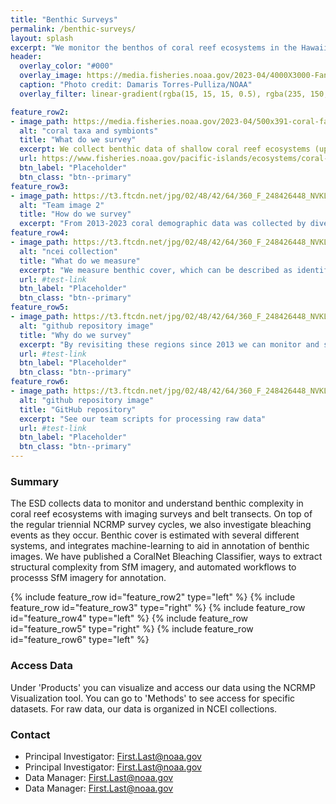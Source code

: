```yaml
---
title: "Benthic Surveys"
permalink: /benthic-surveys/
layout: splash
excerpt: "We monitor the benthos of coral reef ecosystems in the Hawaiian Archipelago, Mariana Archipelago, American samoa, and the Pacific Remote Island Areas since 2000."
header:
  overlay_color: "#000"
  overlay_image: https://media.fisheries.noaa.gov/2023-04/4000X3000-Fans-DTP-PIFSC.JPG
  caption: "Photo credit: Damaris Torres-Pulliza/NOAA"
  overlay_filter: linear-gradient(rgba(15, 15, 15, 0.5), rgba(235, 150, 221, 0.36))

feature_row2:
- image_path: https://media.fisheries.noaa.gov/2023-04/500x391-coral-faces-DTP-PIFSC.gif
  alt: "coral taxa and symbionts"
  title: "What do we survey"
  excerpt: We collect benthic data of shallow coral reef ecosystems (up to 100ft). This means identifying, counting, and sizing different organisms on the seafloor. We conduct coral demography surveys (hard coral composition of adults and juveniles), as well as benthic cover surveys (cover of algae, CCA, hard coral, and other taxa).  Read more about benthic cover in the <a href = "https://ncrmp.coralreef.noaa.gov/pages/ncrmp-data#BenthicSection" target= "_blank">documentation</a> of the NCRMP Data Viz Tool. More on coral health and threats in the Pacific Islands <a href = "https://www.fisheries.noaa.gov/pacific-islands/ecosystems/coral-health-and-threats-pacific-islands" target = "_blank">here</a>
  url: https://www.fisheries.noaa.gov/pacific-islands/ecosystems/coral-health-and-threats-pacific-islands
  btn_label: "Placeholder"
  btn_class: "btn--primary"
feature_row3:
- image_path: https://t3.ftcdn.net/jpg/02/48/42/64/360_F_248426448_NVKLywWqArG2ADUxDq6QprtIzsF82dMF.jpg
  alt: "Team image 2"
  title: "How do we survey"
  excerpt: "From 2013-2023 coral demographic data was collected by divers along a transect at multiple sites across islands across a region. Starting in 2024 we transitioned to extracting coral demographic data from structure-from-motion (SfM) imagery.  For benthic cover, we collect photoquadrat imagery along a transect at a given site, and annotate the images later using CoralNet. We collect photoquadrats at random sites which allow us to estimate benthic cover of an island or region.  Some sites are revisited (fixed sites) so we can compare changes in the benthos over time.  We access sites using a NOAA vessel, and occasionally also run shore-based surveys"
feature_row4:
- image_path: https://t3.ftcdn.net/jpg/02/48/42/64/360_F_248426448_NVKLywWqArG2ADUxDq6QprtIzsF82dMF.jpg
  alt: "ncei collection"
  title: "What do we measure"
  excerpt: "We measure benthic cover, which can be described as identification of the different organisms, or taxa, living on the benthos (seafloor). We also  measure coral demography by identifying, counting, and measuring juvenile and adult hard corals.  we also track the condition of adult hard corals (disease, bleaching, etc.)."
  url: #test-link
  btn_label: "Placeholder"
  btn_class: "btn--primary"
feature_row5:
- image_path: https://t3.ftcdn.net/jpg/02/48/42/64/360_F_248426448_NVKLywWqArG2ADUxDq6QprtIzsF82dMF.jpg
  alt: "github repository image"
  title: "Why do we survey"
  excerpt: "By revisiting these regions since 2013 we can monitor and see how coral reef ecosystems are changing over time such as higher or lower coral cover, or coral recruitment or loss. We produce technical memoranda for policy makers that provide a summary of the status of coral reefs and inform management decisions. We can also integrate our benthic data with our fish and oceanographic data to investigate patterns in ecosystem shifts."
  url: #test-link
  btn_label: "Placeholder"
  btn_class: "btn--primary"
feature_row6:
- image_path: https://t3.ftcdn.net/jpg/02/48/42/64/360_F_248426448_NVKLywWqArG2ADUxDq6QprtIzsF82dMF.jpg
  alt: "github repository image"
  title: "GitHub repository"
  excerpt: "See our team scripts for processing raw data"
  url: #test-link
  btn_label: "Placeholder"
  btn_class: "btn--primary"
---
```

### Summary
<p>
The ESD collects data to monitor and understand benthic complexity in coral reef ecosystems with imaging surveys and belt transects. On top of the regular triennial NCRMP survey cycles, we also investigate bleaching events as they occur. Benthic cover is estimated with several different systems, and integrates machine-learning to aid in annotation of benthic images.  We have published a CoralNet Bleaching Classifier, ways to extract structural complexity from SfM imagery, and automated workflows to processs SfM imagery for annotation.</p>


{% include feature_row id="feature_row2" type="left" %}
{% include feature_row id="feature_row3" type="right" %}
{% include feature_row id="feature_row4" type="left" %}
{% include feature_row id="feature_row5" type="right" %}
{% include feature_row id="feature_row6" type="left" %}

### Access Data
Under 'Products' you can visualize and access our data using the NCRMP Visualization tool. You can go to 'Methods' to see access for specific datasets. For raw data, our data is organized in NCEI collections.

### Contact
<ul>
<li>Principal Investigator: <a href="mailto:First.Last@noaa.gov">First.Last@noaa.gov</a></li>
<li>Principal Investigator: <a href="mailto:First.Last@noaa.gov">First.Last@noaa.gov</a></li>
<li>Data Manager: <a href="mailto:First.Last@noaa.gov">First.Last@noaa.gov</a></li>
<li>Data Manager: <a href="mailto:First.Last@noaa.gov">First.Last@noaa.gov</a></li>